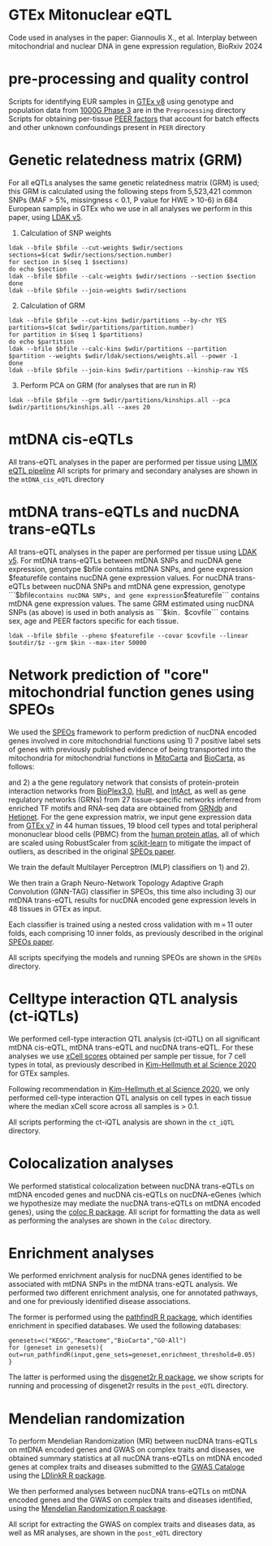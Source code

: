 # GTEx Mitonuclear eQTL
Code used in analyses in the paper: Giannoulis X., et al. Interplay between mitochondrial and nuclear DNA in gene expression regulation, BioRxiv 2024

# pre-processing and quality control 

Scripts for identifying EUR samples in [GTEx v8](https://gtexportal.org/home/) using genotype and population data from [1000G Phase 3](https://www.internationalgenome.org/category/phase-3/) are in the ```Preprocessing``` directory
Scripts for obtaining per-tissue [PEER factors](https://www.nature.com/articles/nprot.2011.457) that account for batch effects and other unknown confoundings present in  ```PEER``` directory

# Genetic relatedness matrix (GRM)
For all eQTLs analyses the same genetic relatedness matrix (GRM) is used; this GRM is calculated using the following steps from 5,523,421 common SNPs (MAF > 5%, missingness < 0.1, P value for HWE > 10-6) in 684 European samples in GTEx who we use in all analyses we perform in this paper, using [LDAK v5](https://dougspeed.com/).

1. Calculation of SNP weights
```
ldak --bfile $bfile --cut-weights $wdir/sections
sections=$(cat $wdir/sections/section.number)
for section in $(seq 1 $sections)
do echo $section
ldak --bfile $bfile --calc-weights $wdir/sections --section $section
done
ldak --bfile $bfile --join-weights $wdir/sections
```

2. Calculation of GRM
```
ldak --bfile $bfile --cut-kins $wdir/partitions --by-chr YES
partitions=$(cat $wdir/partitions/partition.number)
for partition in $(seq 1 $partitions)
do echo $partition
ldak --bfile $bfile --calc-kins $wdir/partitions --partition $partition --weights $wdir/ldak/sections/weights.all --power -1
done
ldak --bfile $bfile --join-kins $wdir/partitions --kinship-raw YES
```

3. Perform PCA on GRM (for analyses that are run in R)
```
ldak --bfile $bfile --grm $wdir/partitions/kinships.all --pca $wdir/partitions/kinships.all --axes 20
```

# mtDNA cis-eQTLs 

All trans-eQTL analyses in the paper are performed per tissue using [LIMIX eQTL pipeline](https://github.com/single-cell-genetics/limix_qtl)
All scripts for primary and secondary analyses are shown in the ```mtDNA_cis_eQTL``` directory

# mtDNA trans-eQTLs and nucDNA trans-eQTLs 

All trans-eQTL analyses in the paper are performed per tissue using [LDAK v5](https://dougspeed.com/).
For mtDNA trans-eQTLs between mtDNA SNPs and nucDNA gene expression, genotype $bfile contains mtDNA SNPs, and gene expression $featurefile contains nucDNA gene expression values. For nucDNA trans-eQTLs between nucDNA SNPs and mtDNA gene expression, genotype ```$bfile``` contains nucDNA SNPs, and gene expression ```$featurefile``` contains mtDNA gene expression values. The same GRM estimated using nucDNA SNPs (as above) is used in both analysis as ```$kin```. ```$covfile``` contains sex, age and PEER factors specific for each tissue. 

```
ldak --bfile $bfile --pheno $featurefile --covar $covfile --linear $outdir/$z --grm $kin --max-iter 50000
```
# Network prediction of "core" mitochondrial function genes using SPEOs

We used the [SPEOs](https://www.nature.com/articles/s41467-023-42975-z) framework to perform prediction of nucDNA encoded genes involved in core mitochondrial functions using 1) 7 positive label sets of genes with previously published evidence of being transported into the mitochondria for mitochondrial functions in [MitoCarta](https://www.broadinstitute.org/mitocarta/mitocarta30-inventory-mammalian-mitochondrial-proteins-and-pathways) and [BioCarta](http://www.biocarta.com/), as follows: 

and 2) a the gene regulatory network that consists of protein-protein interaction networks from [BioPlex3.0](https://linkinghub.elsevier.com/retrieve/pii/S0092-8674(15)00768-0), [HuRI](http://www.interactome-atlas.org/), and [IntAct](https://www.ebi.ac.uk/intact/home), as well as  gene regulatory networks (GRNs) from 27 tissue-specific networks inferred from enriched TF motifs and RNA-seq data are obtained from [GRNdb](http://www.grndb.com/) and [Hetionet](https://het.io/). For the gene expression matrix, we input gene expression data from [GTEx v7](https://www.science.org/doi/10.1126/science.aaz1776) in 44 human tissues, 19 blood cell types and total peripheral mononuclear blood cells (PBMC) from the [human protein atlas](https://www.proteinatlas.org/), all of which are scaled using RobustScaler from [scikit-learn](https://scikit-learn.org/stable/) to mitigate the impact of outliers, as described in the original [SPEOs paper](https://www.nature.com/articles/s41467-023-42975-z).

We train the default Multilayer Perceptron (MLP) classifiers on 1) and 2). 

We then train a Graph Neuro-Network Topology Adaptive Graph Convolution (GNN-TAG) classifier in SPEOs, this time also including 3) our mtDNA trans-eQTL results for nucDNA encoded gene expression levels in 48 tissues in GTEx as input. 

Each classifier is trained using a nested cross validation with m = 11 outer folds, each comprising 10 inner folds, as previously described in the original [SPEOs paper](https://www.nature.com/articles/s41467-023-42975-z). 

All scripts specifying the models and running SPEOs are shown in the ```SPEOs``` directory. 

# Celltype interaction QTL analysis (ct-iQTLs) 

We performed cell-type interaction QTL analysis (ct-iQTL) on all significant mtDNA cis-eQTL, mtDNA trans-eQTL and nucDNA trans-eQTL. For these analyses we use [xCell scores](https://github.com/dviraran/xCell) obtained per sample per tissue, for 7 cell types in total, as previously described in [Kim-Hellmuth et al Science 2020](https://www.science.org/doi/10.1126/science.aaz8528) for GTEx samples. 

Following recommendation in [Kim-Hellmuth et al Science 2020](https://www.science.org/doi/10.1126/science.aaz8528), we only performed cell-type interaction QTL analysis on cell types in each tissue where the median xCell score across all samples is > 0.1. 

All scripts performing the ct-iQTL analysis are shown in the ```ct_iQTL``` directory. 

# Colocalization analyses 

We performed statistical colocalization between nucDNA trans-eQTLs on mtDNA encoded genes and nucDNA cis-eQTLs on nucDNA-eGenes (which we hypothesize may mediate the nucDNA trans-eQTLs on mtDNA encoded genes), using the [coloc R package](https://cran.r-project.org/web/packages/coloc/index.html). All script for formatting the data as well as performing the analyses are shown in the ```Coloc``` directory.

# Enrichment analyses 

We performed enrichment analysis for nucDNA genes identified to be associated with mtDNA SNPs in the mtDNA trans-eQTL analysis. We performed two different enrichment analysis, one for annotated pathways, and one for previously identified disease associations. 

The former is performed using the [pathfindR R package](https://github.com/egeulgen/pathfindR), which identifies enrichment in specified databases. We used the following databases: 

```
genesets=c("KEGG","Reactome","BioCarta","GO-All")
for (geneset in genesets){
out=run_pathfindR(input,gene_sets=geneset,enrichment_threshold=0.05)
}
```

The latter is performed using the [disgenet2r R package](https://github.com/jinfar/disgenet2r), we show scripts for running and processing of disgenet2r results in the ```post_eQTL``` directory. 

# Mendelian randomization

To perform Mendelian Randomization (MR) between nucDNA trans-eQTLs on mtDNA encoded genes and GWAS on complex traits and diseases, we obtained summary statistics at all nucDNA trans-eQTLs on mtDNA encoded genes at complex traits and diseases submitted to the [GWAS Cataloge](https://www.ebi.ac.uk/gwas/) using the [LDlinkR R package](https://cran.r-project.org/web/packages/LDlinkR/index.html). 

We then performed analyses between nucDNA trans-eQTLs on mtDNA encoded genes and the GWAS on complex traits and diseases identified, using the [Mendelian Randomization R package](https://cran.r-project.org/web/packages/MendelianRandomization/index.html). 

All script for extracting the GWAS on complex traits and diseases data, as well as MR analyses, are shown in the ```post_eQTL``` directory

